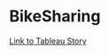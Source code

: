 # BikeSharing

[Link to Tableau Story](https://public.tableau.com/app/profile/florian5051/viz/Module14Challenge_16683009048250/Story2?publish=yes)
